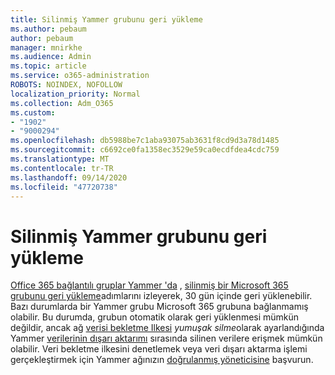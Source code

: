 ```yaml
---
title: Silinmiş Yammer grubunu geri yükleme
ms.author: pebaum
author: pebaum
manager: mnirkhe
ms.audience: Admin
ms.topic: article
ms.service: o365-administration
ROBOTS: NOINDEX, NOFOLLOW
localization_priority: Normal
ms.collection: Adm_O365
ms.custom:
- "1902"
- "9000294"
ms.openlocfilehash: db5988be7c1aba93075ab3631f8cd9d3a78d1485
ms.sourcegitcommit: c6692ce0fa1358ec3529e59ca0ecdfdea4cdc759
ms.translationtype: MT
ms.contentlocale: tr-TR
ms.lasthandoff: 09/14/2020
ms.locfileid: "47720738"
---
```

# <a name="restore-a-deleted-yammer-group"></a>Silinmiş Yammer grubunu geri yükleme

[Office 365 bağlantılı gruplar Yammer 'da](https://docs.microsoft.com/yammer/manage-yammer-groups/yammer-and-office-365-groups) , [silinmiş bir Microsoft 365 grubunu geri yükleme](https://docs.microsoft.com/microsoft-365/admin/create-groups/restore-deleted-group)adımlarını izleyerek, 30 gün içinde geri yüklenebilir.
Bazı durumlarda bir Yammer grubu Microsoft 365 grubuna bağlanmamış olabilir. Bu durumda, grubun otomatik olarak geri yüklenmesi mümkün değildir, ancak ağ [verisi bekletme Ilkesi](https://docs.microsoft.com/yammer/manage-security-and-compliance/manage-data-compliance) *yumuşak silme*olarak ayarlandığında Yammer [verilerinin dışarı aktarımı](https://docs.microsoft.com/yammer/manage-security-and-compliance/export-yammer-enterprise-data) sırasında silinen verilere erişmek mümkün olabilir. Veri bekletme ilkesini denetlemek veya veri dışarı aktarma işlemi gerçekleştirmek için Yammer ağınızın [doğrulanmış yöneticisine](https://docs.microsoft.com/yammer/manage-yammer-users/manage-yammer-admins) başvurun.
